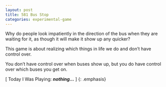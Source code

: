 ```yaml
---
layout: post
title: 581 Bus Stop
categories: experimental-game
---
```

Why do people look impatiently in the direction of the bus when they are waiting for it, as though it will make it show up any quicker?

This game is about realizing which things in life we do and don’t have control over.

You don’t have control over when buses show up, but you do have control over which buses you get on.

[ Today I Was Playing: ***nothing...*** ]
{: .emphasis}